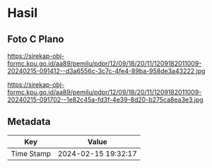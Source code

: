 # Hasil

## Foto C Plano

https://sirekap-obj-formc.kpu.go.id/aa89/pemilu/pdpr/12/09/18/20/11/1209182011009-20240215-091412--d3a6556c-3c7c-4fe4-89ba-958de3a43222.jpg

https://sirekap-obj-formc.kpu.go.id/aa89/pemilu/pdpr/12/09/18/20/11/1209182011009-20240215-091702--1e82c45a-fd3f-4e39-8d20-b275ca8ea3e3.jpg


## Metadata

| Key        | Value               |
| ---------- | ------------------- |
| Time Stamp | 2024-02-15 19:32:17 |




